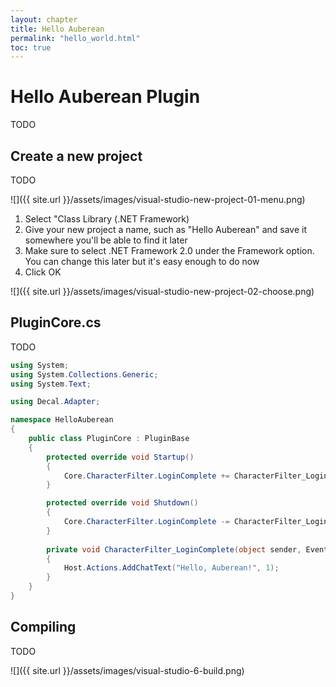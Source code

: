 ```yaml
---
layout: chapter
title: Hello Auberean
permalink: "hello_world.html"
toc: true
---
```


# Hello Auberean Plugin

TODO

## Create a new project

TODO

![]({{ site.url }}/assets/images/visual-studio-new-project-01-menu.png)

1. Select "Class Library (.NET Framework)
2. Give your new project a name, such as "Hello Auberean" and save it somewhere you'll be able to find it later
3. Make sure to select .NET Framework 2.0 under the Framework option. You can change this later but it's easy enough to do now
4. Click  OK

![]({{ site.url }}/assets/images/visual-studio-new-project-02-choose.png)


## PluginCore.cs

TODO

```c#
using System;
using System.Collections.Generic;
using System.Text;

using Decal.Adapter;

namespace HelloAuberean
{
    public class PluginCore : PluginBase
    {
        protected override void Startup()
        {
            Core.CharacterFilter.LoginComplete += CharacterFilter_LoginComplete;
        }

        protected override void Shutdown()
        {
            Core.CharacterFilter.LoginComplete -= CharacterFilter_LoginComplete;
        }
        
        private void CharacterFilter_LoginComplete(object sender, EventArgs e)
        {
            Host.Actions.AddChatText("Hello, Auberean!", 1);
        }
    }
}
```
## Compiling

TODO

![]({{ site.url }}/assets/images/visual-studio-6-build.png)
